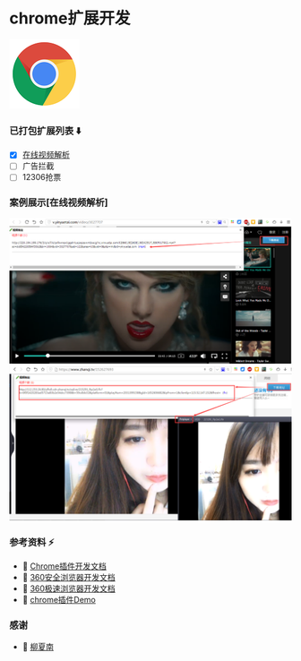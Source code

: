 # chrome扩展开发
[![chrome扩展文档](images/logo.png)](https://developer.chrome.com/extensions)

### 已打包扩展列表 :arrow_down:
- [x] [在线视频解析](crx/yinyuetai.crx)
- [ ] 广告拦截
- [ ] 12306抢票

### 案例展示[在线视频解析]
![app_yinyuetai_1](images/app_yinyuetai_1.png)
![app_yinyuetai_1](images/app_yinyuetai_2.png)

### 参考资料 :zap:
- :link: [Chrome插件开发文档](https://developer.chrome.com/extensions)
- :link: [360安全浏览器开发文档](http://open.se.360.cn/open/extension_dev/overview.html)
- :link: [360极速浏览器开发文档](http://open.chrome.360.cn/extension_dev/overview.html)
- :link: [chrome插件Demo](https://github.com/sxei/chrome-plugin-demo)

### 感谢
- :link: [柳夏南](http://blog.liuxianan.com/chrome-plugin-develop.html)
